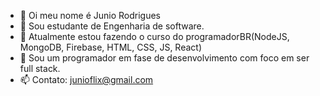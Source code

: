 - 👋 Oi meu nome é Junio Rodrigues
- 👀 Sou estudante de Engenharia de software.
- 🌱 Atualmente estou fazendo o curso do programadorBR(NodeJS, MongoDB, Firebase, HTML, CSS, JS, React)
- 💞️ Sou um programador em fase de desenvolvimento com foco em ser full stack.
- 📫 Contato: junioflix@gmail.com
<!---
RodJunio/RodJunio is a ✨ special ✨ repository because its `README.md` (this file) appears on your GitHub profile.
You can click the Preview link to take a look at your changes.
--->
